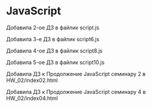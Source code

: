 # JavaScript

Добавила 2-ое ДЗ в файлик script.js

Добавила 3-е ДЗ в файлик script6.js

Добавила 4-oе ДЗ в файлик script8.js

Добавила 5-oе ДЗ в файлик script10.js

Добавила ДЗ к Продолжение JavaScript семинару 2 в HW_02/index02.html

Добавила ДЗ к Продолжение JavaScript семинару 4 в HW_02/index04.html